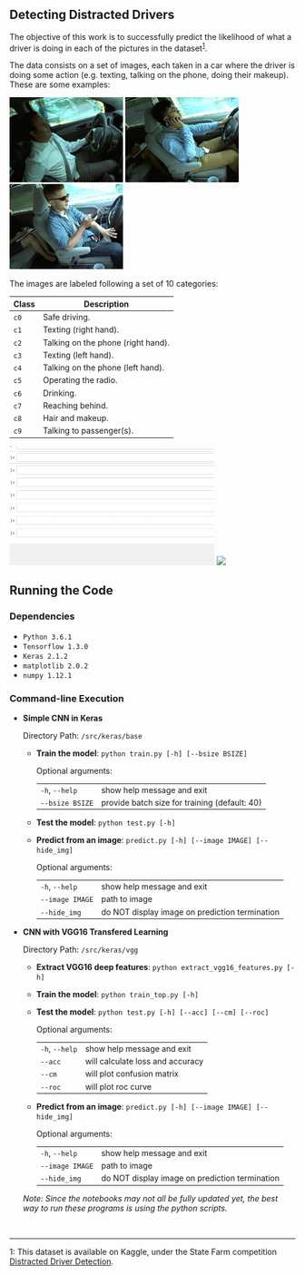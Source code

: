 ## Detecting Distracted Drivers

The objective of this work is to successfully predict the likelihood of what a driver is doing in each of the pictures in the dataset<sup>[1](#kaggle)</sup>.

The data consists on a set of images, each taken in a car where the driver is doing some action (e.g. texting, talking on the phone, doing their makeup). These are some examples:

<img src="./res/1.jpg" width="200"> <img src="./res/2.jpg" width="200"> <img src="./res/3.jpg" width="200">

The images are labeled following a set of 10 categories:

|Class|Description|
|-----|-----------|
| `c0` | Safe driving. |
| `c1` | Texting (right hand). |
| `c2` | Talking on the phone (right hand). |
| `c3` | Texting (left hand). |
| `c4` | Talking on the phone (left hand). |
| `c5` | Operating the radio. |
| `c6` | Drinking. |
| `c7` | Reaching behind. |
| `c8` | Hair and makeup. |
| `c9` | Talking to passenger(s). |

<img src="./res/predict.gif" height="210"> <img src="./res/predict-cl.gif" height="235">

## Running the Code

### Dependencies

* `Python 3.6.1`
* `Tensorflow 1.3.0`
* `Keras 2.1.2`
* `matplotlib 2.0.2`
* `numpy 1.12.1`

### Command-line Execution

* **Simple CNN in Keras**

	Directory Path: `/src/keras/base`

	* **Train the model**: `python train.py [-h] [--bsize BSIZE]`

		Optional arguments:
	
		| | |
		|-------------|--------|
		|`-h`, `--help`|show help message and exit |
		|`--bsize BSIZE`|provide batch size for training (default: 40)|
	
	* **Test the model**: `python test.py [-h]`
	
	* **Predict from an image**: `predict.py [-h] [--image IMAGE] [--hide_img]`

		Optional arguments:
	
		| | |
		|-------------|--------|
		|`-h`, `--help`|show help message and exit |
		|`--image IMAGE`|path to image|
  		|`--hide_img`|do NOT display image on prediction termination|

* **CNN with VGG16 Transfered Learning**

	Directory Path: `/src/keras/vgg`
	
	* **Extract VGG16 deep features**: `python extract_vgg16_features.py [-h]`

	* **Train the model**: `python train_top.py [-h]`
	
	* **Test the model**: `python test.py [-h] [--acc] [--cm] [--roc]`

		Optional arguments:
	
		| | |
		|-------------|--------|
		|`-h`, `--help`|show help message and exit |
		|`--acc`|will calculate loss and accuracy|
		|`--cm`|will plot confusion matrix|
		|`--roc`|will plot roc curve|
	
	* **Predict from an image**: `predict.py [-h] [--image IMAGE] [--hide_img]`

		Optional arguments:
	
		| | |
		|-------------|--------|
		|`-h`, `--help`|show help message and exit |
		|`--image IMAGE`|path to image|
  		|`--hide_img`|do NOT display image on prediction termination

	*Note: Since the notebooks may not all be fully updated yet, the best way to run these programs is using the python scripts.*


<br>

---

<a name="kaggle">1</a>: This dataset is available on Kaggle, under the State Farm competition [Distracted Driver Detection](https://www.kaggle.com/c/state-farm-distracted-driver-detection).